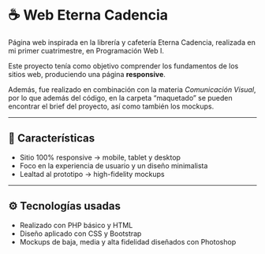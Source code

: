 # ☕️ Web Eterna Cadencia 

Página web inspirada en la librería y cafetería Eterna Cadencia, realizada en mi primer cuatrimestre, en Programación Web I.

Este proyecto tenía como objetivo comprender los fundamentos de los sitios web, produciendo una página **responsive**. 

Además, fue realizado en combinación con la materia *Comunicación Visual*, por lo que además del código, en la carpeta “maquetado” se pueden encontrar el brief del proyecto, así como también los mockups.

---

## 🫧 Características
- Sitio 100% responsive →  mobile, tablet y desktop
- Foco en la experiencia de usuario y un diseño minimalista
- Lealtad al prototipo → high-fidelity mockups

---

##  ⚙️ Tecnologías usadas
- Realizado con PHP básico y HTML
- Diseño aplicado con CSS y Bootstrap
- Mockups de baja, media y alta fidelidad diseñados con Photoshop
